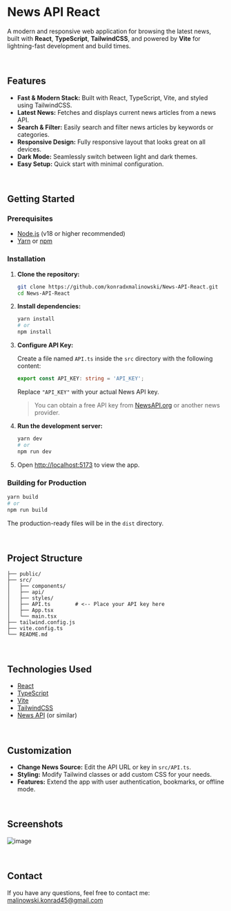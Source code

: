 # News API React

A modern and responsive web application for browsing the latest news, built with **React**, **TypeScript**, **TailwindCSS**, and powered by **Vite** for lightning-fast development and build times.

<br>

## Features

- **Fast & Modern Stack:** Built with React, TypeScript, Vite, and styled using TailwindCSS.
- **Latest News:** Fetches and displays current news articles from a news API.
- **Search & Filter:** Easily search and filter news articles by keywords or categories.
- **Responsive Design:** Fully responsive layout that looks great on all devices.
- **Dark Mode:** Seamlessly switch between light and dark themes.
- **Easy Setup:** Quick start with minimal configuration.

<br>

## Getting Started

### Prerequisites

- [Node.js](https://nodejs.org/) (v18 or higher recommended)
- [Yarn](https://classic.yarnpkg.com/en/docs/install/) or [npm](https://www.npmjs.com/)

### Installation

1. **Clone the repository:**

   ```bash
   git clone https://github.com/konradxmalinowski/News-API-React.git
   cd News-API-React
   ```

2. **Install dependencies:**

   ```bash
   yarn install
   # or
   npm install
   ```

3. **Configure API Key:**

   Create a file named `API.ts` inside the `src` directory with the following content:

   ```ts
   export const API_KEY: string = 'API_KEY';
   ```

   Replace `"API_KEY"` with your actual News API key.

   > You can obtain a free API key from [NewsAPI.org](https://newsapi.org/) or another news provider.

4. **Run the development server:**

   ```bash
   yarn dev
   # or
   npm run dev
   ```

5. Open [http://localhost:5173](http://localhost:5173) to view the app.

### Building for Production

```bash
yarn build
# or
npm run build
```

The production-ready files will be in the `dist` directory.

<br>

## Project Structure

```
├── public/
├── src/
│   ├── components/
│   ├── api/
│   ├── styles/
│   ├── API.ts        # <-- Place your API key here
│   ├── App.tsx
│   └── main.tsx
├── tailwind.config.js
├── vite.config.ts
└── README.md
```

<br>

## Technologies Used

- [React](https://react.dev/)
- [TypeScript](https://www.typescriptlang.org/)
- [Vite](https://vitejs.dev/)
- [TailwindCSS](https://tailwindcss.com/)
- [News API](https://newsapi.org/) (or similar)

<br>

## Customization

- **Change News Source:** Edit the API URL or key in `src/API.ts`.
- **Styling:** Modify Tailwind classes or add custom CSS for your needs.
- **Features:** Extend the app with user authentication, bookmarks, or offline mode.

<br>

## Screenshots
![image](https://github.com/user-attachments/assets/8eb053d2-1d21-4b10-9798-fa7ad6dec6ec)


<br>


## Contact

If you have any questions, feel free to contact me: [malinowski.konrad45@gmail.com](malinowski.konrad45@gmail.com)


